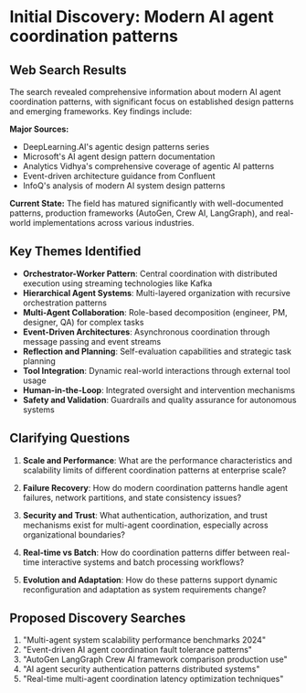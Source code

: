 # Initial Discovery: Modern AI agent coordination patterns

## Web Search Results

The search revealed comprehensive information about modern AI agent coordination patterns, with significant focus on established design patterns and emerging frameworks. Key findings include:

**Major Sources:**
- DeepLearning.AI's agentic design patterns series
- Microsoft's AI agent design pattern documentation  
- Analytics Vidhya's comprehensive coverage of agentic AI patterns
- Event-driven architecture guidance from Confluent
- InfoQ's analysis of modern AI system design patterns

**Current State:** The field has matured significantly with well-documented patterns, production frameworks (AutoGen, Crew AI, LangGraph), and real-world implementations across various industries.

## Key Themes Identified

- **Orchestrator-Worker Pattern**: Central coordination with distributed execution using streaming technologies like Kafka
- **Hierarchical Agent Systems**: Multi-layered organization with recursive orchestration patterns
- **Multi-Agent Collaboration**: Role-based decomposition (engineer, PM, designer, QA) for complex tasks
- **Event-Driven Architectures**: Asynchronous coordination through message passing and event streams
- **Reflection and Planning**: Self-evaluation capabilities and strategic task planning
- **Tool Integration**: Dynamic real-world interactions through external tool usage
- **Human-in-the-Loop**: Integrated oversight and intervention mechanisms
- **Safety and Validation**: Guardrails and quality assurance for autonomous systems

## Clarifying Questions

1. **Scale and Performance**: What are the performance characteristics and scalability limits of different coordination patterns at enterprise scale?

2. **Failure Recovery**: How do modern coordination patterns handle agent failures, network partitions, and state consistency issues?

3. **Security and Trust**: What authentication, authorization, and trust mechanisms exist for multi-agent coordination, especially across organizational boundaries?

4. **Real-time vs Batch**: How do coordination patterns differ between real-time interactive systems and batch processing workflows?

5. **Evolution and Adaptation**: How do these patterns support dynamic reconfiguration and adaptation as system requirements change?

## Proposed Discovery Searches

1. "Multi-agent system scalability performance benchmarks 2024"
2. "Event-driven AI agent coordination fault tolerance patterns"
3. "AutoGen LangGraph Crew AI framework comparison production use"
4. "AI agent security authentication patterns distributed systems"
5. "Real-time multi-agent coordination latency optimization techniques"